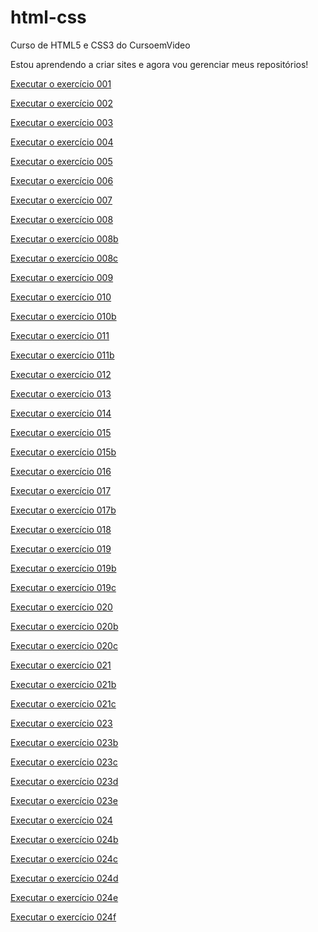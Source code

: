 # html-css
Curso de HTML5 e CSS3 do CursoemVideo

Estou aprendendo a criar sites e agora vou gerenciar meus repositórios!

<a href = "https://alexjjunio.github.io/html-css/exercicios/ex001/index.html"> Executar o exercício 001

<a href = "https://alexjjunio.github.io/html-css/exercicios/ex002/index.html"> Executar o exercício 002

<a href = "https://alexjjunio.github.io/html-css/exercicios/ex003/index.html"> Executar o exercício 003

<a href = "https://alexjjunio.github.io/html-css/exercicios/ex004/index.html"> Executar o exercício 004

<a href = "https://alexjjunio.github.io/html-css/exercicios/ex005/index.html"> Executar o exercício 005

<a href = "https://alexjjunio.github.io/html-css/exercicios/ex006/index.html"> Executar o exercício 006

<a href = "https://alexjjunio.github.io/html-css/exercicios/ex007/html.html"> Executar o exercício 007

<a href = "https://alexjjunio.github.io/html-css/exercicios/ex008/index.html"> Executar o exercício 008

<a href = "https://alexjjunio.github.io/html-css/exercicios/ex008/editada.html"> Executar o exercício 008b

<a href = "https://alexjjunio.github.io/html-css/exercicios/ex008b/index.html"> Executar o exercício 008c

<a href = "https://alexjjunio.github.io/html-css/exercicios/ex009/index.html"> Executar o exercício 009

<a href = "https://alexjjunio.github.io/html-css/exercicios/ex010/index.html"> Executar o exercício 010

<a href = "https://alexjjunio.github.io/html-css/exercicios/ex010/pag002.html"> Executar o exercício 010b

<a href = "https://alexjjunio.github.io/html-css/exercicios/ex011/index.html"> Executar o exercício 011 

<a href = "https://alexjjunio.github.io/html-css/exercicios/ex011/pag002.html"> Executar o exercício 011b

<a href = "https://alexjjunio.github.io/html-css/exercicios/ex012/Index.html"> Executar o exercício 012

<a href = "https://alexjjunio.github.io/html-css/exercicios/ex013/index.html"> Executar o exercício 013

<a href = "https://alexjjunio.github.io/html-css/exercicios/ex014/index.html"> Executar o exercício 014

<a href = "https://alexjjunio.github.io/html-css/exercicios/ex015/index.html"> Executar o exercício 015

<a href = "https://alexjjunio.github.io/html-css/exercicios/ex015/pagina02.html"> Executar o exercício 015b

<a href = "https://alexjjunio.github.io/html-css/exercicios/ex016/index.html"> Executar o exercício 016

<a href = "https://alexjjunio.github.io/html-css/exercicios/ex017/cor.html"> Executar o exercício 017

<a href = "https://alexjjunio.github.io/html-css/exercicios/ex0176/index.html"> Executar o exercício 017b

<a href = "https://alexjjunio.github.io/html-css/exercicios/ex018/Fonte01.html"> Executar o exercício 018

<a href = "https://alexjjunio.github.io/html-css/exercicios/ex019/fonte01html"> Executar o exercício 019

<a href = "https://alexjjunio.github.io/html-css/exercicios/ex019fonte02.html"> Executar o exercício 019b

<a href = "https://alexjjunio.github.io/html-css/exercicios/ex019fonte03.html"> Executar o exercício 019c

<a href = "https://alexjjunio.github.io/html-css/exercicios/ex020/hover.html"> Executar o exercício 020

<a href = "https://alexjjunio.github.io/html-css/exercicios/ex020/index.html"> Executar o exercício 020b

<a href = "https://alexjjunio.github.io/html-css/exercicios/ex020/links.html"> Executar o exercício 020c

<a href = "https://alexjjunio.github.io/html-css/exercicios/ex021/caixa01.html"> Executar o exercício 021

<a href = "https://alexjjunio.github.io/html-css/exercicios/ex021/caixa02.html"> Executar o exercício 021b

<a href = "https://alexjjunio.github.io/html-css/exercicios/ex021/caixa03.html"> Executar o exercício 021c

<a href = "https://alexjjunio.github.io/html-css/exercicios/ex023/tabela001.html"> Executar o exercício 023

<a href = "https://alexjjunio.github.io/html-css/exercicios/ex023/tabela002.html"> Executar o exercício 023b

<a href = "https://alexjjunio.github.io/html-css/exercicios/ex023/tabela003.html"> Executar o exercício 023c

<a href = "https://alexjjunio.github.io/html-css/exercicios/ex023/tabela004.html"> Executar o exercício 023d

<a href = "https://alexjjunio.github.io/html-css/exercicios/ex023/tabela005.html"> Executar o exercício 023e

<a href = "https://alexjjunio.github.io/html-css/exercicios/ex024/iframe001.html"> Executar o exercício 024

<a href = "https://alexjjunio.github.io/html-css/exercicios/ex024/iframe002.html"> Executar o exercício 024b

<a href = "https://alexjjunio.github.io/html-css/exercicios/ex024/iframe003.html"> Executar o exercício 024c

<a href = "https://alexjjunio.github.io/html-css/exercicios/ex024/iframe004.html"> Executar o exercício 024d

<a href = "https://alexjjunio.github.io/html-css/exercicios/ex024/iframe005.html"> Executar o exercício 024e

<a href = "https://alexjjunio.github.io/html-css/exercicios/ex024/iframe006.html"> Executar o exercício 024f
